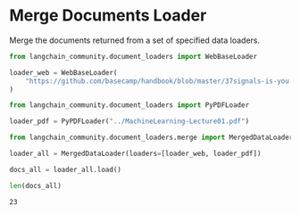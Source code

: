 # Merge Documents Loader

Merge the documents returned from a set of specified data loaders.


```python
from langchain_community.document_loaders import WebBaseLoader

loader_web = WebBaseLoader(
    "https://github.com/basecamp/handbook/blob/master/37signals-is-you.md"
)
```


```python
from langchain_community.document_loaders import PyPDFLoader

loader_pdf = PyPDFLoader("../MachineLearning-Lecture01.pdf")
```


```python
from langchain_community.document_loaders.merge import MergedDataLoader

loader_all = MergedDataLoader(loaders=[loader_web, loader_pdf])
```


```python
docs_all = loader_all.load()
```


```python
len(docs_all)
```



```output
23
```
